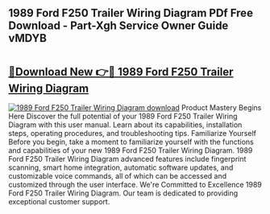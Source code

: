 ## 1989 Ford F250 Trailer Wiring Diagram PDf Free Download - Part-Xgh Service Owner Guide vMDYB

# <h2><a href="http://dfpwsf.blite.top/?on=1989+Ford+F250+Trailer+Wiring+Diagram">🔗Download New 👉🔴 1989 Ford F250 Trailer Wiring Diagram</a></h2>

[![1989 Ford F250 Trailer Wiring Diagram download](https://i.imgur.com/lujVjoI.png)](http://dfpwsf.blite.top/?on=1989+Ford+F250+Trailer+Wiring+Diagram)
Product Mastery Begins Here Discover the full potential of your 1989 Ford F250 Trailer Wiring Diagram with this user manual. Learn about its capabilities, installation steps, operating procedures, and troubleshooting tips. Familiarize Yourself Before you begin, take a moment to familiarize yourself with the functions and capabilities of your new 1989 Ford F250 Trailer Wiring Diagram. 1989 Ford F250 Trailer Wiring Diagram advanced features include fingerprint scanning, smart home integration, automatic software updates, and customizable voice commands, all of which can be accessed and customized through the user interface. We're Committed to Excellence 1989 Ford F250 Trailer Wiring Diagram. Our team is dedicated to providing exceptional customer support.
